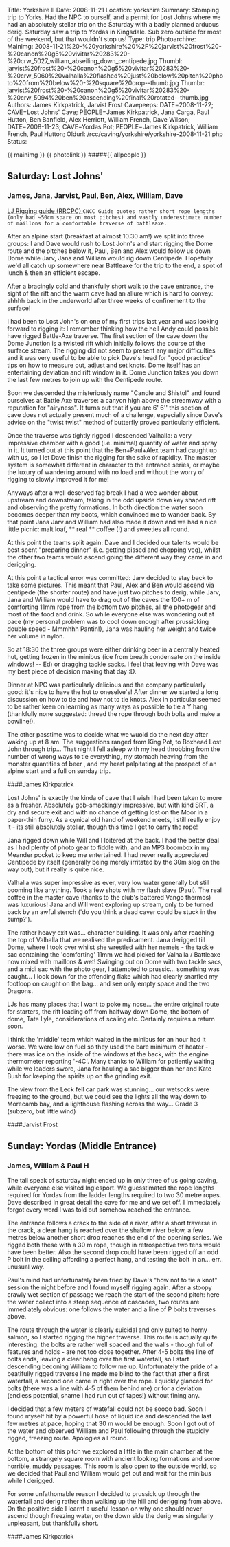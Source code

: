 Title: Yorkshire II
Date: 2008-11-21
Location: yorkshire
Summary: Stomping trip to Yorks. Had the NPC to ourself, and a permit for Lost Johns where we had an absolutely stellar trip on the Saturday with a badly planned arduous derig. Saturday saw a trip to Yordas in Kingsdale. Sub zero outside for most of the weekend, but that wouldn't stop us!
Type: trip
Photoarchive:
Mainimg: 2008-11-21%20-%20yorkshire%20%2F%20jarvist%20frost%20-%20canon%20g5%20vivitar%20283%20-%20crw_5027_william_abseiling_down_centipede.jpg
Thumbl: jarvist%20frost%20-%20canon%20g5%20vivitar%20283%20-%20crw_5060%20valhalla%20flashed%20just%20below%20pitch%20photo%20from%20below%20-%20square%20crop--thumb.jpg
Thumbr: jarvist%20frost%20-%20canon%20g5%20vivitar%20283%20-%20crw_5094%20ben%20ascending%20final%20rotated--thumb.jpg
Authors: James Kirkpatrick, Jarvist Frost
Cavepeeps: DATE=2008-11-22; CAVE=Lost Johns' Cave; PEOPLE=James Kirkpatrick, Jana Carga, Paul Hutton, Ben Banfield, Alex Herriott, William French, Dave Wilson;
           DATE=2008-11-23; CAVE=Yordas Pot; PEOPLE=James Kirkpatrick, William French, Paul Hutton;
Oldurl: /rcc/caving/yorkshire/yorkshire-2008-11-21.php
Status:

{{ mainimg }}
{{ photolink }}
#####{{ allpeople }}

##  Saturday: Lost Johns'

###  James, Jana, Jarvist, Paul, Ben, Alex, William, Dave

[ LJ Rigging guide (RRCPC) ](http://www.rrcpc.org.uk/easegill/rigging/leck/l_johns.gif) ` CNCC Guide quotes rather short rope lengths (only had ~50cm spare on most pitches) and vastly underestimate number of maillons for a comfortable traverse of battleaxe. `

After an alpine start (breakfast at almost 10.30 am!) we split into three groups: I and Dave would rush to Lost John's and start rigging the Dome route and the pitches below it, Paul, Ben and Alex would follow us down Dome while Jarv, Jana and William would rig down Centipede. Hopefully we'd all catch up somewhere near Battleaxe for the trip to the end, a spot of lunch &amp; then an efficient escape.

After a bracingly cold and thankfully short walk to the cave entrance, the sight of the rift and the warm cave had an allure which is hard to convey: ahhhh back in the underworld after three weeks of confinement to the surface!

I had been to Lost John's on one of my first trips last year and was looking forward to rigging it: I remember thinking how the hell Andy could possible have rigged Battle-Axe traverse. The first section of the cave down the Dome Junction is a twisted rift which initially follows the course of the surface stream. The rigging did not seem to present any major difficulties and it was very useful to be able to pick Dave's head for "good practice" tips on how to measure out, adjust and set knots. Dome itself has an entertaining deviation and rift window in it. Dome Junction takes you down the last few metres to join up with the Centipede route.

Soon we descended the misteriously name "Candle and Shistol" and found ourselves at Battle Axe traverse: a canyon high above the streamway with a reputation for "airyness". It turns out that if you are 6' 6'' this section of cave does not actually present much of a challenge, especially since Dave's advice on the "twist twist" method of butterfly proved particularly efficient.

Once the traverse was tightly rigged I descended Valhalla: a very impressive chamber with a good (i.e. minimal) quantity of water and spray in it. It turned out at this point that the Ben+Paul+Alex team had caught up with us, so I let Dave finish the rigging for the sake of rapidity. The master system is somewhat different in character to the entrance series, or maybe the luxury of wandering around with no load and without the worry of rigging to slowly improved it for me!

Anyways after a well deserved fag break I had a wee wonder about upstream and downstream, taking in the odd upside down key shaped rift and observing the pretty formations. In both direction the water soon becomes deeper than my boots, which convinced me to wander back. By that point Jana Jarv and William had also made it down and we had a nice little picnic: malt loaf, ** real ** coffee (!) and sweeties all round.

At this point the teams split again: Dave and I decided our talents would be best spent "preparing dinner" (i.e. getting pissed and chopping veg), whilst the other two teams would ascend going the different way they came in and derigging.

At this point a tactical error was committed: Jarv decided to stay back to take some pictures. This meant that Paul, Alex and Ben would ascend via centipede (the shorter route) and have just two pitches to derig, while Jarv, Jana and William would have to drag out of the caves the 100+ m of comforting 11mm rope from the bottom two pitches, all the photogear and most of the food and drink. So while everyone else was wondering out at pace (my personal problem was to cool down enough after prussicking double speed - Mmmhhh Pantin!), Jana was hauling her weight and twice her volume in nylon.

So at 18:30 the three groups were either drinking beer in a centrally heated hut, getting frozen in the minibus (ice from breath condensate on the inside windows! -- Ed) or dragging tackle sacks. I feel that leaving with Dave was my best piece of decision making that day :D.

Dinner at NPC was particularly delicious and the company particularly good: it's nice to have the hut to oneselve's! After dinner we started a long discussion on how to tie and how not to tie knots. Alex in particular seemed to be rather keen on learning as many ways as possible to tie a Y hang (thankfully none suggested: thread the rope through both bolts and make a bowline!).

The other passtime was to decide what we wuold do the next day after waking up at 8 am. The suggestions ranged from King Pot, to Boxhead Lost John through trip... That night I fell asleep with my head throbbing from the number of wrong ways to tie everything, my stomach heaving from the monster quantities of beer , and my heart palpitating at the prospect of an alpine start and a full on sunday trip.

####James Kirkpatrick

Lost Johns' is exactly the kinda of cave that I wish I had been taken to more as a fresher. Absolutely gob-smackingly impressive, but with kind SRT, a dry and secure exit and with no chance of getting lost on the Moor in a paper-thin furry. As a cynical old hand of weekend meets, I still really enjoy it - its still absolutely stellar, though this time I get to carry the rope!

Jana rigged down while Will and I loitered at the back. I had the better deal as I had plenty of photo gear to fiddle with, and an MP3 boombox in my Meander pocket to keep me entertained. I had never really appreciated Centipede by itself (generally being merely irritated by the 30m slog on the way out), but it really is quite nice.

Valhalla was super impressive as ever, very low water generally but still booming like anything. Took a few shots with my flash slave (Paul). The real coffee in the master cave (thanks to the club's battered Vango thermos) was luxurious! Jana and Will went exploring up stream, only to be turned back by an awful stench ('do you think a dead caver could be stuck in the sump?').

The rather heavy exit was... character building. It was only after reaching the top of Valhalla that we realised the predicament. Jana derigged till Dome, where I took over whilst she wrestled with her nemeis - the tackle sac containing the 'comforting' 11mm we had picked for Valhalla / Battleaxe now mixed with maillons &amp; wet! Swinging out on Dome with two tackle sacs, and a midi sac with the photo gear, I attempted to prussic... something was caught... I look down for the offending flake which had clearly snarfled my footloop on caught on the bag... and see only empty space and the two Dragons.

LJs has many places that I want to poke my nose... the entire original route for starters, the rift leading off from halfway down Dome, the bottom of dome, Tate Lyle, considerations of scaling etc. Certainly requires a return soon.

I think the 'middle' team which waited in the minibus for an hour had it worse. We were low on fuel so they used the bare minimum of heater - there was ice on the inside of the windows at the back, with the engine thermometer reporting '-4C'. Many thanks to William for patiently waiting while we leaders swore, Jana for hauling a sac bigger than her and Kate Bush for keeping the spirits up on the grinding exit.

The view from the Leck fell car park was stunning... our wetsocks were freezing to the ground, but we could see the lights all the way down to Morecamb bay, and a lighthouse flashing across the way... Grade 3 (subzero, but little wind)

####Jarvist Frost

##  Sunday: Yordas (Middle Entrance)

###  James, William &amp; Paul H

The tall speak of saturday night ended up in only three of us going caving, while everyone else visited Inglesport. We guesstimated the rope lengths required for Yordas from the ladder lengths required to two 30 metre ropes. Dave described in great detail the cave for me and we set off. I immediately forgot every word I was told but somehow reached the entrance.

The entrance follows a crack to the side of a river, after a short traverse in the crack, a clear hang is reached over the shallow river below, a few metres below another short drop reaches the end of the opening series. We rigged both these with a 30 m rope, though in retrospective two tens would have been better. Also the second drop could have been rigged off an odd P bolt in the ceiling affording a perfect hang, and testing the bolt in an... err.. unusual way.

Paul's mind had unfortunately been fried by Dave's "how not to tie a knot" session the night before and I found myself rigging again. After a stoopy crawly wet section of passage we reach the start of the second pitch: here the water collect into a steep sequence of cascades, two routes are immediately obvious: one follows the water and a line of P bolts traverses above.

The route through the water is clearly suicidal and only suited to horny salmon, so I started rigging the higher traverse. This route is actually quite interesting: the bolts are rather well spaced and the walls - though full of features and holds - are not too close together. After 4-5 bolts the line of bolts ends, leaving a clear hang over the first waterfall, so I start descending beconing William to follow me up. Unfortunately the pride of a beatifully rigged traverse line made me blind to the fact that after a first waterfall, a second one came in right over the rope. I quickly glanced for bolts (there was a line with 4-5 of them behind me) or for a deviation (endless potential, shame I had run out of tapes!) without fining any.

I decided that a few meters of watefall could not be soooo bad. Soon I found myself hit by a powerful hose of liquid ice and descended the last few metres at pace, hoping that 30 m would be enough. Soon I got out of the water and observed William and Paul following through the stupidly rigged, freezing route. Apologies all round.

At the bottom of this pitch we explored a little in the main chamber at the bottom, a strangely square room with ancient looking formations and some horrible, muddy passages. This room is also open to the outside world, so we decided that Paul and William would get out and wait for the minibus while I derigged.

For some unfathomable reason I decided to prussick up through the waterfall and derig rather than walking up the hill and derigging from above. On the positive side I learnt a useful lesson on why one should never ascend though freezing water, on the down side the derig was singularly unpleasant, but thankfully short.

####James Kirkpatrick
